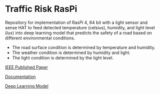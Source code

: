 # Traffic Risk RasPi
Repository for implementation of RasPi 4, 64 bit with a light sensor and sense HAT to feed detected temperature (celsius), humidity, and light level (lux) into deep learning model that predicts the safety of a road based on different environmental conditions.
- The road surface condition is determined by temperature and humidity.
- The weather condition is determined by humidity and light.
- The light condition is determined by the light level.

<a href="https://ieeexplore.ieee.org/abstract/document/10528772/?casa_token=aLlI5imtCH8AAAAA:_thpHsLX-TnyXqvmGz4vzjsE6bHn67dfGDGUeso-Fxw6wB7JdCUmQ6LCJ6zLokakQ_LX1_Kknw">IEEE Published Paper</a>

<a href="https://docs.google.com/document/d/1hojn8fiqz7EmiSIzCiiO8L0OZve56C2E/edit?usp=sharing&ouid=118105925173542283355&rtpof=true&sd=true">Documentation</a>

<a href="https://github.com/jamy54/RoadSafety">Deep Learning Model</a>
